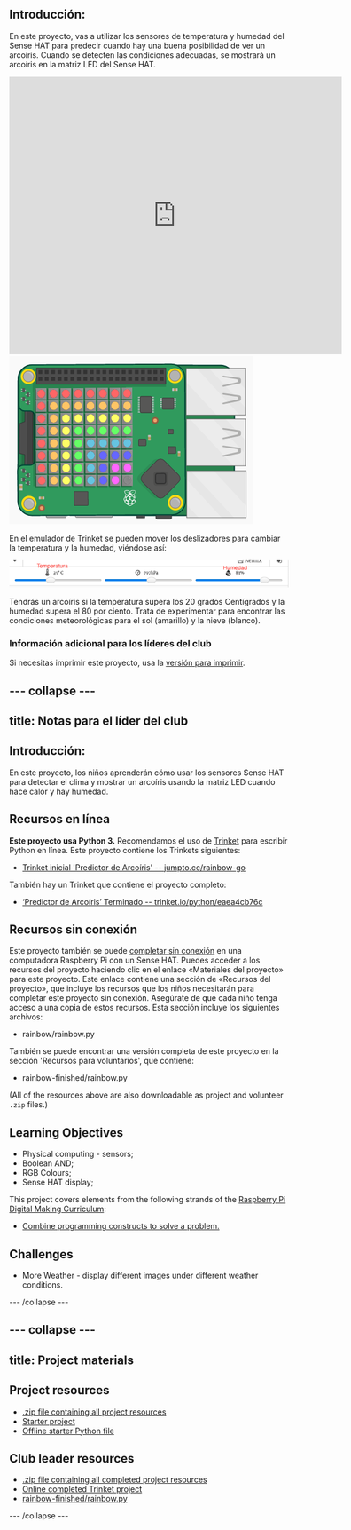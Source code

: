 ## Introducción:

En este proyecto, vas a utilizar los sensores de temperatura y humedad del Sense HAT para predecir cuando hay una buena posibilidad de ver un arcoíris. Cuando se detecten las condiciones adecuadas, se mostrará un arcoíris en la matriz LED del Sense HAT.

<div class="trinket">
  <iframe src="https://trinket.io/embed/python/eaea4cb76c?outputOnly=true&start=result" width="600" height="500" frameborder="0" marginwidth="0" marginheight="0" allowfullscreen mark="crwd-mark">
</iframe> <img src="images/rainbow-final.png" />
</div>

En el emulador de Trinket se pueden mover los deslizadores para cambiar la temperatura y la humedad, viéndose así:

![screenshot](images/rainbow-sliders.png)

Tendrás un arcoíris si la temperatura supera los 20 grados Centígrados y la humedad supera el 80 por ciento. Trata de experimentar para encontrar las condiciones meteorológicas para el sol (amarillo) y la nieve (blanco).

### Información adicional para los líderes del club

Si necesitas imprimir este proyecto, usa la [versión para imprimir](https://projects.raspberrypi.org/en/projects/rainbow-predictor/print).

## \--- collapse \---

## title: Notas para el líder del club

## Introducción:

En este proyecto, los niños aprenderán cómo usar los sensores Sense HAT para detectar el clima y mostrar un arcoíris usando la matriz LED cuando hace calor y hay humedad.

## Recursos en línea

**Este proyecto usa Python 3.** Recomendamos el uso de [Trinket](https://trinket.io/) para escribir Python en línea. Este proyecto contiene los Trinkets siguientes:

* [Trinket inicial 'Predictor de Arcoíris' -- jumpto.cc/rainbow-go](http://jumpto.cc/rainbow-go)

También hay un Trinket que contiene el proyecto completo:

* [‘Predictor de Arcoíris’ Terminado -- trinket.io/python/eaea4cb76c](https://trinket.io/python/eaea4cb76c)

## Recursos sin conexión

Este proyecto también se puede [completar sin conexión](https://www.codeclubprojects.org/en-GB/resources/physical-sense-hat/) en una computadora Raspberry Pi con un Sense HAT. Puedes acceder a los recursos del proyecto haciendo clic en el enlace «Materiales del proyecto» para este proyecto. Este enlace contiene una sección de «Recursos del proyecto», que incluye los recursos que los niños necesitarán para completar este proyecto sin conexión. Asegúrate de que cada niño tenga acceso a una copia de estos recursos. Esta sección incluye los siguientes archivos:

* rainbow/rainbow.py

También se puede encontrar una versión completa de este proyecto en la sección 'Recursos para voluntarios', que contiene:

* rainbow-finished/rainbow.py

(All of the resources above are also downloadable as project and volunteer `.zip` files.)

## Learning Objectives

* Physical computing - sensors;
* Boolean AND; 
* RGB Colours;
* Sense HAT display;

This project covers elements from the following strands of the [Raspberry Pi Digital Making Curriculum](http://rpf.io/curriculum):

* [Combine programming constructs to solve a problem.](https://www.raspberrypi.org/curriculum/programming/builder)

## Challenges

* More Weather - display different images under different weather conditions. 

\--- /collapse \---

## \--- collapse \---

## title: Project materials

## Project resources

* [.zip file containing all project resources](resources/rainbow-project-resources.zip)
* [Starter project](http://jumpto.cc/rainbow-go)
* [Offline starter Python file](resources/rainbow-rainbow.py)

## Club leader resources

* [.zip file containing all completed project resources](resources/rainbow-volunteer-resources.zip)
* [Online completed Trinket project](https://trinket.io/python/eaea4cb76c)
* [rainbow-finished/rainbow.py](resources/rainbow-final-rainbow.py)

\--- /collapse \---